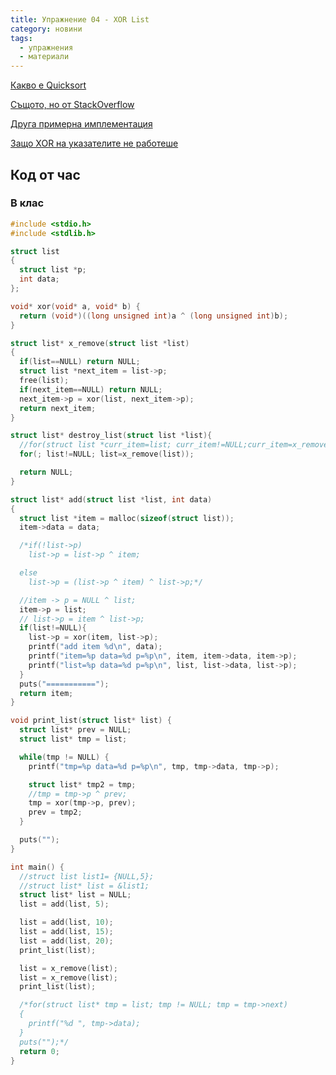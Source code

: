 ```yaml
---
title: Упражнение 04 - XOR List
category: новини
tags:
  - упражнения
  - материали
---
```


[Какво е Quicksort](https://en.wikipedia.org/wiki/XOR_linked_list)

[Същото, но от StackOverflow](https://stackoverflow.com/questions/16138998/how-exactly-does-a-xor-linked-list-work)

[Друга примерна имплементация](https://www.techiedelight.com/xor-linked-list-overview-implementation-c-cpp/)

[Защо XOR на указателите не работеше](https://stackoverflow.com/questions/26569728/using-xor-with-pointers-in-c)

## Код от час
### В клас

```c
#include <stdio.h>
#include <stdlib.h>

struct list
{
  struct list *p;
  int data;
};

void* xor(void* a, void* b) {
  return (void*)((long unsigned int)a ^ (long unsigned int)b);
}

struct list* x_remove(struct list *list)
{
  if(list==NULL) return NULL;
  struct list *next_item = list->p;
  free(list);
  if(next_item==NULL) return NULL;
  next_item->p = xor(list, next_item->p);
  return next_item;
}

struct list* destroy_list(struct list *list){
  //for(struct list *curr_item=list; curr_item!=NULL;curr_item=x_remove(curr_item));
  for(; list!=NULL; list=x_remove(list));

  return NULL;
}

struct list* add(struct list *list, int data)
{
  struct list *item = malloc(sizeof(struct list));
  item->data = data;

  /*if(!list->p)
    list->p = list->p ^ item;

  else
    list->p = (list->p ^ item) ^ list->p;*/

  //item -> p = NULL ^ list;
  item->p = list;
  // list->p = item ^ list->p;
  if(list!=NULL){
    list->p = xor(item, list->p);
    printf("add item %d\n", data);
    printf("item=%p data=%d p=%p\n", item, item->data, item->p);
    printf("list=%p data=%d p=%p\n", list, list->data, list->p);
  }
  puts("===========");
  return item;
}

void print_list(struct list* list) {
  struct list* prev = NULL;
  struct list* tmp = list;

  while(tmp != NULL) {
    printf("tmp=%p data=%d p=%p\n", tmp, tmp->data, tmp->p);

    struct list* tmp2 = tmp;
    //tmp = tmp->p ^ prev;
    tmp = xor(tmp->p, prev);
    prev = tmp2;
  }

  puts("");
}

int main() {
  //struct list list1= {NULL,5};
  //struct list* list = &list1;
  struct list* list = NULL;
  list = add(list, 5);

  list = add(list, 10);
  list = add(list, 15);
  list = add(list, 20);
  print_list(list);

  list = x_remove(list);
  list = x_remove(list);
  print_list(list);

  /*for(struct list* tmp = list; tmp != NULL; tmp = tmp->next)
  {
    printf("%d ", tmp->data);
  }
  puts("");*/
  return 0;
}

```
